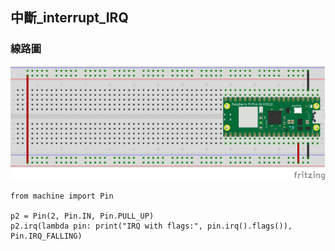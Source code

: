 ## 中斷_interrupt_IRQ

### 線路圖

![](./images/pic1.png)

```
from machine import Pin

p2 = Pin(2, Pin.IN, Pin.PULL_UP)
p2.irq(lambda pin: print("IRQ with flags:", pin.irq().flags()), Pin.IRQ_FALLING)
```


